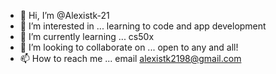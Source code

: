- 👋 Hi, I’m @Alexistk-21
- 👀 I’m interested in ... learning to code and app development 
- 🌱 I’m currently learning ... cs50x
- 💞️ I’m looking to collaborate on ... open to any and all! 
- 📫 How to reach me ... email alexistk2198@gmail.com

<!---
Alexistk-21/Alexistk-21 is a ✨ special ✨ repository because its `README.md` (this file) appears on your GitHub profile.
You can click the Preview link to take a look at your changes.
--->
